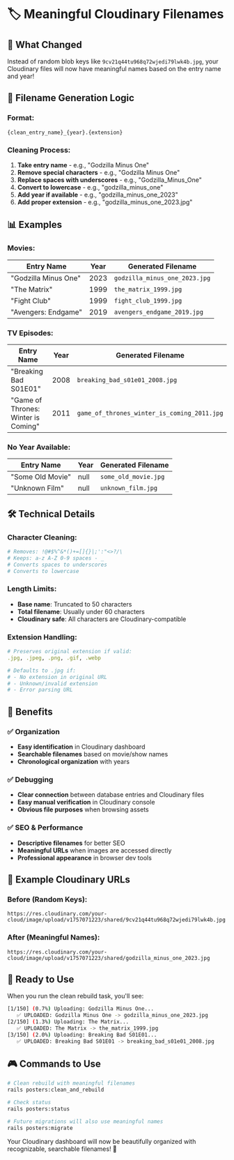 # 🏷️ Meaningful Cloudinary Filenames

## 🎯 **What Changed**

Instead of random blob keys like `9cv21q44tu968q72wjedi79lwk4b.jpg`, your Cloudinary files will now have meaningful names based on the entry name and year!

## 📝 **Filename Generation Logic**

### **Format:**
```
{clean_entry_name}_{year}.{extension}
```

### **Cleaning Process:**
1. **Take entry name** - e.g., "Godzilla Minus One"
2. **Remove special characters** - e.g., "Godzilla Minus One"
3. **Replace spaces with underscores** - e.g., "Godzilla_Minus_One"
4. **Convert to lowercase** - e.g., "godzilla_minus_one"
5. **Add year if available** - e.g., "godzilla_minus_one_2023"
6. **Add proper extension** - e.g., "godzilla_minus_one_2023.jpg"

## 📊 **Examples**

### **Movies:**
| Entry Name | Year | Generated Filename |
|------------|------|-------------------|
| "Godzilla Minus One" | 2023 | `godzilla_minus_one_2023.jpg` |
| "The Matrix" | 1999 | `the_matrix_1999.jpg` |
| "Fight Club" | 1999 | `fight_club_1999.jpg` |
| "Avengers: Endgame" | 2019 | `avengers_endgame_2019.jpg` |

### **TV Episodes:**
| Entry Name | Year | Generated Filename |
|------------|------|-------------------|
| "Breaking Bad S01E01" | 2008 | `breaking_bad_s01e01_2008.jpg` |
| "Game of Thrones: Winter is Coming" | 2011 | `game_of_thrones_winter_is_coming_2011.jpg` |

### **No Year Available:**
| Entry Name | Year | Generated Filename |
|------------|------|-------------------|
| "Some Old Movie" | null | `some_old_movie.jpg` |
| "Unknown Film" | null | `unknown_film.jpg` |

## 🛠️ **Technical Details**

### **Character Cleaning:**
```ruby
# Removes: !@#$%^&*()+=[]{}|;':"<>?/\
# Keeps: a-z A-Z 0-9 spaces - _
# Converts spaces to underscores
# Converts to lowercase
```

### **Length Limits:**
- **Base name**: Truncated to 50 characters
- **Total filename**: Usually under 60 characters
- **Cloudinary safe**: All characters are Cloudinary-compatible

### **Extension Handling:**
```ruby
# Preserves original extension if valid:
.jpg, .jpeg, .png, .gif, .webp

# Defaults to .jpg if:
# - No extension in original URL
# - Unknown/invalid extension
# - Error parsing URL
```

## 🎯 **Benefits**

### **✅ Organization**
- **Easy identification** in Cloudinary dashboard
- **Searchable filenames** based on movie/show names
- **Chronological organization** with years

### **✅ Debugging**
- **Clear connection** between database entries and Cloudinary files
- **Easy manual verification** in Cloudinary console
- **Obvious file purposes** when browsing assets

### **✅ SEO & Performance**
- **Descriptive filenames** for better SEO
- **Meaningful URLs** when images are accessed directly
- **Professional appearance** in browser dev tools

## 📱 **Example Cloudinary URLs**

### **Before (Random Keys):**
```
https://res.cloudinary.com/your-cloud/image/upload/v1757071223/shared/9cv21q44tu968q72wjedi79lwk4b.jpg
```

### **After (Meaningful Names):**
```
https://res.cloudinary.com/your-cloud/image/upload/v1757071223/shared/godzilla_minus_one_2023.jpg
```

## 🚀 **Ready to Use**

When you run the clean rebuild task, you'll see:

```bash
[1/150] (0.7%) Uploading: Godzilla Minus One...
   ✅ UPLOADED: Godzilla Minus One -> godzilla_minus_one_2023.jpg
[2/150] (1.3%) Uploading: The Matrix...
   ✅ UPLOADED: The Matrix -> the_matrix_1999.jpg
[3/150] (2.0%) Uploading: Breaking Bad S01E01...
   ✅ UPLOADED: Breaking Bad S01E01 -> breaking_bad_s01e01_2008.jpg
```

## 🎮 **Commands to Use**

```bash
# Clean rebuild with meaningful filenames
rails posters:clean_and_rebuild

# Check status
rails posters:status

# Future migrations will also use meaningful names
rails posters:migrate
```

Your Cloudinary dashboard will now be beautifully organized with recognizable, searchable filenames! 🎉
